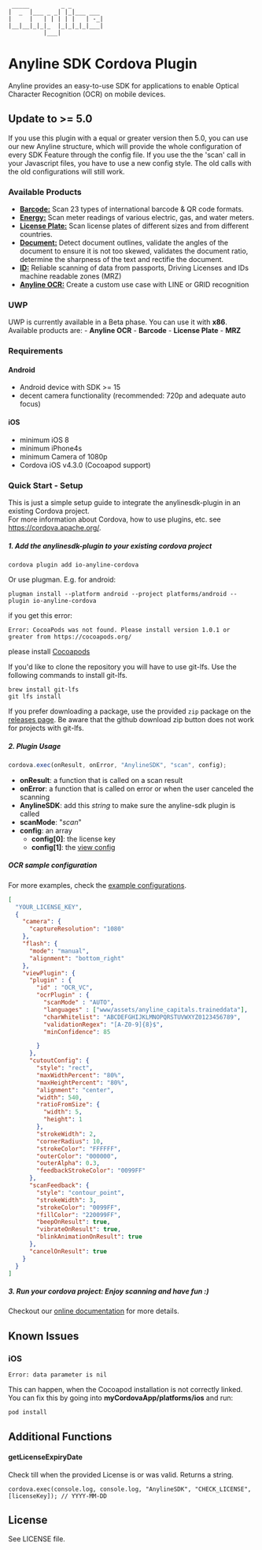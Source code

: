	 _____         _ _         
	|  _  |___ _ _| |_|___ ___ 
	|     |   | | | | |   | -_|
	|__|__|_|_|_  |_|_|_|_|___|
	          |___|            
              
# Anyline SDK Cordova Plugin 

Anyline provides an easy-to-use SDK for applications to enable Optical Character Recognition (OCR) on mobile devices.

## Update to >= 5.0

If you use this plugin with a equal or greater version then 5.0, you can use our new Anyline structure, which will provide the whole
configuration of every SDK Feature through the config file. If you use the the 'scan' call in your Javascript files, you have to 
use a new config style.
The old calls with the old configurations will still work.

### Available Products
- [**Barcode:**](https://documentation.anyline.com/toc/products/barcode/index.html)  Scan 23 types of international barcode & QR code formats.
- [**Energy:**](https://documentation.anyline.com/toc/products/meter/index.html) Scan meter readings of various electric, gas, and water meters.
- [**License Plate:**](https://documentation.anyline.com/toc/products/license_plate/index.html)  Scan license plates of different sizes and from different countries.
- [**Document:**](https://documentation.anyline.com/toc/products/document/index.html) Detect document outlines, validate the angles of the document to ensure it is not too skewed, validates the document ratio, determine the sharpness of the text and rectifie the document.
- [**ID:**](https://documentation.anyline.com/toc/products/id/index.html)  Reliable scanning of data from passports, Driving Licenses and IDs machine readable zones (MRZ)
- [**Anyline OCR:**](https://documentation.anyline.com/toc/products/anyline_ocr/index.html) Create a custom use case with LINE or GRID recognition

### UWP

UWP is currently available in a Beta phase. You can use it with <b>x86</b>.
Available products are: 
    - <b>Anyline OCR</b>
    - <b>Barcode</b>
    - <b>License Plate</b>
    - <b>MRZ</b>

### Requirements

#### Android
- Android device with SDK >= 15
- decent camera functionality (recommended: 720p and adequate auto focus)

#### iOS
- minimum iOS 8
- minimum iPhone4s
- minimum Camera of 1080p
- Cordova iOS v4.3.0 (Cocoapod support)


### Quick Start - Setup
This is just a simple setup guide to integrate the anylinesdk-plugin in an existing Cordova project.<br/>
For more information about Cordova, how to use plugins, etc. see <a target="_blank" href="https://cordova.apache.org/">https://cordova.apache.org/</a>.

##### 1. Add the anylinesdk-plugin to your existing cordova project
```
cordova plugin add io-anyline-cordova
```

Or use plugman. E.g. for android:  

```
plugman install --platform android --project platforms/android --plugin io-anyline-cordova
```

if you get this error:

```
Error: CocoaPods was not found. Please install version 1.0.1 or greater from https://cocoapods.org/
```
please install [Cocoapods](https://guides.cocoapods.org/using/getting-started.html)

If you'd like to clone the repository you will have to use git-lfs. Use the following commands to install git-lfs.
```
brew install git-lfs
git lfs install
```
If you prefer downloading a package, use the provided `zip` package on the [releases page](https://github.com/Anyline/anyline-ocr-cordova-module/releases). Be aware that the github download zip button does not work for projects with git-lfs.

##### 2. Plugin Usage

```javaScript
cordova.exec(onResult, onError, "AnylineSDK", "scan", config);
```

- <b>onResult</b>: a function that is called on a scan result
- <b>onError</b>: a function that is called on error or when the user canceled the scanning
- <b>AnylineSDK</b>: add this *string* to make sure the anyline-sdk plugin is called
- <b>scanMode</b>: "<i>scan</i>"
- <b>config</b>: an array
    * <b>config[0]</b>: the license key
    * <b>config[1]</b>: the [view config](https://documentation.anyline.com/toc/view_configuration/)


##### OCR sample configuration
For more examples, check the [example configurations](https://github.com/Anyline/anyline-ocr-cordova-module/tree/master/example/www/js).

```json
[
  "YOUR_LICENSE_KEY",
  {
    "camera": {
      "captureResolution": "1080"
    },
    "flash": {
      "mode": "manual",
      "alignment": "bottom_right"
    },
    "viewPlugin": {
      "plugin" : {
        "id" : "OCR_VC",
        "ocrPlugin" : {
          "scanMode" : "AUTO",
          "languages" : ["www/assets/anyline_capitals.traineddata"],
          "charWhitelist": "ABCDEFGHIJKLMNOPQRSTUVWXYZ0123456789",
          "validationRegex": "[A-Z0-9]{8}$",
          "minConfidence": 85

        }
      },
      "cutoutConfig": {
        "style": "rect",
        "maxWidthPercent": "80%",
        "maxHeightPercent": "80%",
        "alignment": "center",
        "width": 540,
        "ratioFromSize": {
          "width": 5,
          "height": 1
        },
        "strokeWidth": 2,
        "cornerRadius": 10,
        "strokeColor": "FFFFFF",
        "outerColor": "000000",
        "outerAlpha": 0.3,
        "feedbackStrokeColor": "0099FF"
      },
      "scanFeedback": {
        "style": "contour_point",
        "strokeWidth": 3,
        "strokeColor": "0099FF",
        "fillColor": "220099FF",
        "beepOnResult": true,
        "vibrateOnResult": true,
        "blinkAnimationOnResult": true
      },
      "cancelOnResult": true
    }
  }
]
```


##### 3. Run your cordova project: Enjoy scanning and have fun :)

Checkout our <a href="https://documentation.anyline.com/">online documentation</a>  for more details.

## Known Issues

### iOS
```
Error: data parameter is nil
```
This can happen, when the Cocoapod installation is not correctly linked. You can fix this by going into
**myCordovaApp/platforms/ios** and run:

``` bash
pod install
```

## Additional Functions

#### getLicenseExpiryDate
Check till when the provided License is or was valid. Returns a string.
```
cordova.exec(console.log, console.log, "AnylineSDK", "CHECK_LICENSE", [licenseKey]); // YYYY-MM-DD
```

## License

See LICENSE file.
